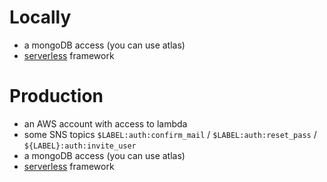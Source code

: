 # Locally

- a mongoDB access (you can use atlas)
- [serverless](https://github.com/serverless/serverless) framework

# Production

- an AWS account with access to lambda
- some SNS topics `$LABEL:auth:confirm_mail` / `$LABEL:auth:reset_pass` / `${LABEL}:auth:invite_user`
- a mongoDB access (you can use atlas)
- [serverless](https://github.com/serverless/serverless) framework